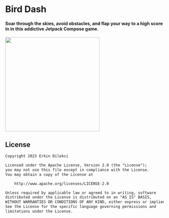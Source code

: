# Bird Dash

#### Soar through the skies, avoid obstacles, and flap your way to a high score in in this addictive Jetpack Compose game.

<img src="https://raw.githubusercontent.com/erkindil/GithubRepositoryEdit/main/flap.gif" width="300">

## License
```xml
Copyright 2023 Erkin Dilekci

Licensed under the Apache License, Version 2.0 (the "License");
you may not use this file except in compliance with the License.
You may obtain a copy of the License at

    http://www.apache.org/licenses/LICENSE-2.0

Unless required by applicable law or agreed to in writing, software
distributed under the License is distributed on an "AS IS" BASIS,
WITHOUT WARRANTIES OR CONDITIONS OF ANY KIND, either express or implied.
See the License for the specific language governing permissions and
limitations under the License.
```
